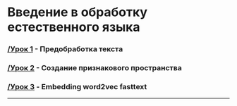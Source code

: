 # Введение в обработку естественного языка

### [/Урок 1][1] - Предобработка текста

### [/Урок 2][2] - Создание признакового пространства

### [/Урок 3][3] - Embedding word2vec fasttext
 
---
[1]: https://github.com/ViktorOtroschenko/Introduction_to_NLP/tree/main/Lesson1
[2]: https://github.com/ViktorOtroschenko/Introduction_to_NLP/tree/main/Lesson2
[3]: https://github.com/ViktorOtroschenko/Introduction_to_NLP/tree/main/Lesson3
